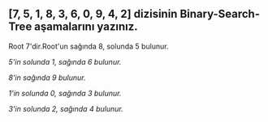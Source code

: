 ## [7, 5, 1, 8, 3, 6, 0, 9, 4, 2] dizisinin Binary-Search-Tree aşamalarını yazınız.
Root 7'dir.Root'un sağında 8, solunda 5 bulunur.

*_5'in solunda 1, sağında 6 bulunur._*

*_8'in sağında 9 bulunur._*

*_1'in solunda 0, sağında 3 bulunur._*

*_3'in solunda 2, sağında 4 bulunur._*